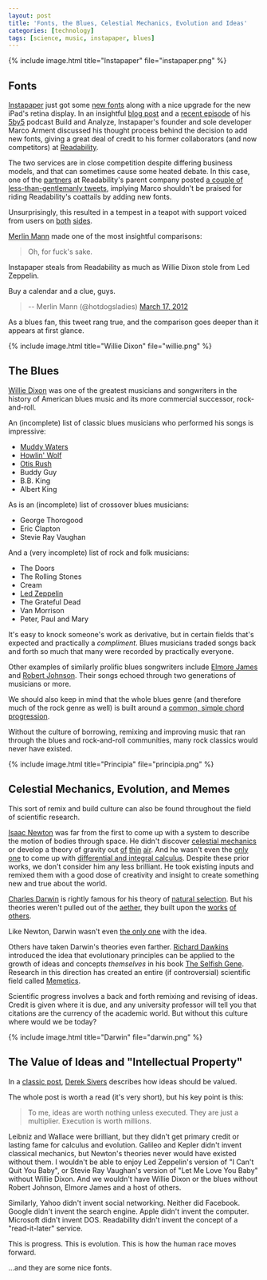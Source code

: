 ```yaml
---
layout: post
title: 'Fonts, the Blues, Celestial Mechanics, Evolution and Ideas'
categories: [technology]
tags: [science, music, instapaper, blues]
---
```


{% include image.html title="Instapaper" file="instapaper.png" %}

## Fonts

[Instapaper][3] just got some [new fonts][4] along with a nice upgrade for the new iPad's retina display. In an insightful [blog post][5] and a [recent episode][6] of his [5by5][7] podcast Build and Analyze, Instapaper's founder and sole developer Marco Arment discussed his thought process behind the decision to add new fonts, giving a great deal of credit to his former collaborators (and now competitors) at [Readability][8].

   [3]: http://www.instapaper.com/
   [4]: http://www.marco.org/2012/03/16/instapaper-4-1-released
   [5]: http://www.marco.org/2012/03/08/learning-from-competition
   [6]: http://5by5.tv/buildanalyze/67
   [7]: http://5by5.tv
   [8]: http://www.readability.com/

The two services are in close competition despite differing business models, and that can sometimes cause some heated debate. In this case, one of the [partners][9] at Readability's parent company posted [a couple of less-than-gentlemanly tweets][10], implying Marco shouldn't be praised for riding Readability's coattails by adding new fonts.

   [9]: http://about.me/timmeaney
   [10]: https://skitch.com/danielpunkass/8khk1/twitter

Unsurprisingly, this resulted in a tempest in a teapot with support voiced from users on [both][11] [sides][12].

   [11]: http://twitter.com/ethanschoonover/status/180881750489169921
   [12]: http://twitter.com/carolinamarch/status/180876400960602113

[Merlin Mann][13] made one of the most insightful comparisons:

   [13]: http://www.merlinmann.com/

> Oh, for fuck's sake.   
  
Instapaper steals from Readability as much as Willie Dixon stole from Led Zeppelin.  
  
Buy a calendar and a clue, guys.
> 
> -- Merlin Mann (@hotdogsladies) [March 17, 2012][14]

   [14]: https://twitter.com/hotdogsladies/status/180889989339545600

As a blues fan, this tweet rang true, and the comparison goes deeper than it appears at first glance.

{% include image.html title="Willie Dixon" file="willie.png" %}

## The Blues

[Willie Dixon][17] was one of the greatest musicians and songwriters in the history of American blues music and its more commercial successor, rock-and-roll.

   [17]: http://en.wikipedia.org/wiki/Willie_Dixon

An (incomplete) list of classic blues musicians who performed his songs is impressive:

  * [Muddy Waters][18]
  * [Howlin' Wolf][19]
  * [Otis Rush][20]
  * Buddy Guy
  * B.B. King
  * Albert King

   [18]: http://en.wikipedia.org/wiki/Hoochie_Coochie_Man
   [19]: http://en.wikipedia.org/wiki/Little_Red_Rooster
   [20]: http://en.wikipedia.org/wiki/I_Can%27t_Quit_You_Baby

As is an (incomplete) list of crossover blues musicians:

  * George Thorogood
  * Eric Clapton
  * Stevie Ray Vaughan

And a (very incomplete) list of rock and folk musicians:

  * The Doors
  * The Rolling Stones
  * Cream
  * [Led Zeppelin][21]
  * The Grateful Dead
  * Van Morrison
  * Peter, Paul and Mary

   [21]: http://en.wikipedia.org/wiki/I_Can%27t_Quit_You_Baby

It's easy to knock someone's work as derivative, but in certain fields that's expected and practically a _compliment_. Blues musicians traded songs back and forth so much that many were recorded by practically everyone.

Other examples of similarly prolific blues songwriters include [Elmore James][22] and [Robert Johnson][23]. Their songs echoed through two generations of musicians or more.

   [22]: http://en.wikipedia.org/wiki/Elmore_James
   [23]: http://en.wikipedia.org/wiki/Robert_Johnson_discography

We should also keep in mind that the whole blues genre (and therefore much of the rock genre as well) is built around a [common, simple chord progression][24].

   [24]: http://en.wikipedia.org/wiki/Twelve-bar_blues

Without the culture of borrowing, remixing and improving music that ran through the blues and rock-and-roll communities, many rock classics would never have existed.

{% include image.html title="Principia" file="principia.png" %}

## Celestial Mechanics, Evolution, and Memes

This sort of remix and build culture can also be found throughout the field of scientific research.

[Isaac Newton][27] was far from the first to come up with a system to describe the motion of bodies through space. He didn't discover [celestial mechanics][28] or develop a theory of gravity out [of][29] [thin][30] [air][31]. And he wasn't even the [only one][32] to come up with [differential and integral calculus][33]. Despite these prior works, we don't consider him any less brilliant. He took existing inputs and remixed them with a good dose of creativity and insight to create something new and true about the world.

   [27]: http://en.wikipedia.org/wiki/Isaac_Newton
   [28]: http://en.wikipedia.org/wiki/Celestial_mechanics
   [29]: http://en.wikipedia.org/wiki/Galileo_Galilei
   [30]: http://en.wikipedia.org/wiki/Nicholas_Copernicus
   [31]: http://en.wikipedia.org/wiki/Kepler%27s_laws_of_planetary_motion
   [32]: http://en.wikipedia.org/wiki/Gottfried_Leibniz
   [33]: http://en.wikipedia.org/wiki/Infinitesimal_calculus

[Charles Darwin][34] is rightly famous for his theory of [natural selection][35]. But his theories weren't pulled out of the [aether][36], they built upon the [works][37] [of][38] [others][39].

   [34]: http://en.wikipedia.org/wiki/Charles_Darwin
   [35]: http://en.wikipedia.org/wiki/Natural_selection
   [36]: http://en.wikipedia.org/wiki/Luminiferous_aether
   [37]: http://en.wikipedia.org/wiki/Empedocles
   [38]: http://en.wikipedia.org/wiki/Lucretius
   [39]: http://en.wikipedia.org/wiki/Thomas_Malthus

Like Newton, Darwin wasn't even [the only one][40] with the idea.

   [40]: http://en.wikipedia.org/wiki/Alfred_Russel_Wallace

Others have taken Darwin's theories even farther. [Richard Dawkins][41] introduced the idea that evolutionary principles can be applied to the growth of ideas and concepts _themselves_ in his book [The Selfish Gene][42]. Research in this direction has created an entire (if controversial) scientific field called [Memetics][43].

   [41]: http://en.wikipedia.org/wiki/Richard_Dawkins
   [42]: http://en.wikipedia.org/wiki/The_Selfish_Gene
   [43]: http://en.wikipedia.org/wiki/Memetics

Scientific progress involves a back and forth remixing and revising of ideas. Credit is given where it is due, and any university professor will tell you that citations are the currency of the academic world. But without this culture where would we be today?

{% include image.html title="Darwin" file="darwin.png" %}

## The Value of Ideas and "Intellectual Property"

In a [classic post][46], [Derek Sivers][47] describes how ideas should be valued.

   [46]: http://www.oreillynet.com/onlamp/blog/2005/08/ideas_are_just_a_multiplier_of.html
   [47]: https://en.wikipedia.org/wiki/Derek_Sivers

The whole post is worth a read (it's very short), but his key point is this:

> To me, ideas are worth nothing unless executed. They are just a multiplier. Execution is worth millions.

Leibniz and Wallace were brilliant, but they didn't get primary credit or lasting fame for calculus and evolution. Galileo and Kepler didn't invent classical mechanics, but Newton's theories never would have existed without them. I wouldn't be able to enjoy Led Zeppelin's version of "I Can't Quit You Baby", or Stevie Ray Vaughan's version of "Let Me Love You Baby" without Willie Dixon. And we wouldn't have Willie Dixon or the blues without Robert Johnson, Elmore James and a host of others.

Similarly, Yahoo didn't invent social networking. Neither did Facebook. Google didn't invent the search engine. Apple didn't invent the computer. Microsoft didn't invent DOS. Readability didn't invent the concept of a "read-it-later" service.

This is progress. This is evolution. This is how the human race moves forward.

…and they are some nice fonts.